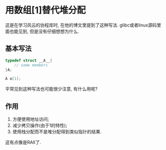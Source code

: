 # 用数组[1]替代堆分配


这是在学习风云的协程库时, 在他的博文里提到了这种写法. glibc或者linux源码里面也能见到, 但是没有仔细想想为什么.

<!--more-->


## 基本写法
```C
typedef struct __A__{
    // some members
}A;

A a[1];
```


平常见到这种写法也可能很少注意, 有什么用呢?

## 作用
1. 方便使用地址访问;
2. 减少拷贝操作(由于1的特性);
3. 使用栈分配而不是堆分配得到类似指针的结果.

这有点像是RAII了.
